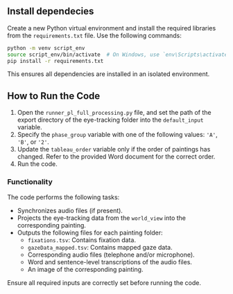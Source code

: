 ## Install dependecies

Create a new Python virtual environment and install the required libraries from the `requirements.txt` file. Use the following commands:
```bash
python -m venv script_env
source script_env/bin/activate  # On Windows, use `env\Scripts\activate`
pip install -r requirements.txt
```
This ensures all dependencies are installed in an isolated environment.


## How to Run the Code

1. Open the `runner_pl_full_processing.py` file, and set the path of the export directory of the eye-tracking folder into the `default_input` variable.
2. Specify the `phase_group` variable with one of the following values: `'A'`, `'B'`, or `'2'`.
3. Update the `tableau_order` variable only if the order of paintings has changed. Refer to the provided Word document for the correct order.
4. Run the code.



### Functionality
The code performs the following tasks:
- Synchronizes audio files (if present).
- Projects the eye-tracking data from the `world_view` into the corresponding painting.
- Outputs the following files for each painting folder:
    - `fixations.tsv`: Contains fixation data.
    - `gazeData_mapped.tsv`: Contains mapped gaze data.
    - Corresponding audio files (telephone and/or microphone).
    - Word and sentence-level transcriptions of the audio files.
    - An image of the corresponding painting.

Ensure all required inputs are correctly set before running the code.